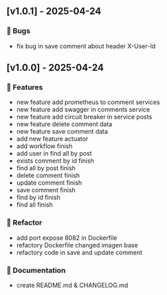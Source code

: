 ## [v1.0.1] - 2025-04-24
### 🐛 Bugs
* fix bug in save comment about header X-User-Id
## [v1.0.0] - 2025-04-24
### 🚀 Features
* new feature add prometheus to comment services
* new feature add swagger in comments service
* new feature add circuit breaker in service posts
* new feature delete comment data
* new feature save comment data
* add new feature actuator
* add workflow finish
* add user in find all by post
* exists comment by id finish
* find all by post finish
* delete comment finish
* update comment finish
* save comment finish
* find by id finish
* find all finish
### 🔧 Refactor
* add port expose 8082 in Dockerfile
* refactory Dockerfile changed imagen base
* refactory code in save and update comment
### 📄 Documentation
* create README.md & CHANGELOG.md